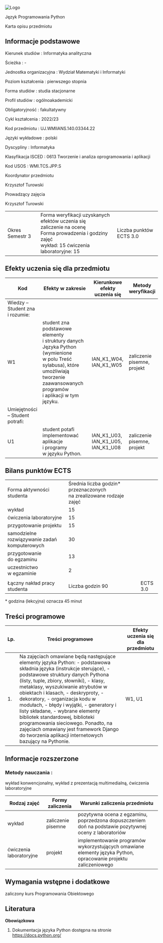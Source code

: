 ![Logo](/uploads/syllabus_logo/uj/banner/66701ffaad7b5.png)

Język Programowania Python

Karta opisu przedmiotu

## Informacje podstawowe

Kierunek studiów
:   Informatyka analityczna

Ścieżka
:   -

Jednostka organizacyjna
:   Wydział Matematyki i Informatyki

Poziom kształcenia
:   pierwszego stopnia

Forma studiów
:   studia stacjonarne

Profil studiów
:   ogólnoakademicki

Obligatoryjność
:   fakultatywny

Cykl kształcenia
:   2022/23

Kod przedmiotu
:   UJ.WMIIANS.140.03344.22

Języki wykładowe
:   polski

Dyscypliny
:   Informatyka

Klasyfikacja ISCED
:   0613 Tworzenie i analiza oprogramowania i aplikacji

Kod USOS
:   WMI.TCS.JPP.S

Koordynator przedmiotu

Krzysztof Turowski

Prowadzący zajęcia

Krzysztof Turowski

|  |  |  |
| --- | --- | --- |
| Okres  Semestr 3 | Forma weryfikacji uzyskanych efektów uczenia się <br/> zaliczenie na ocenę <br/> Forma prowadzenia i godziny zajęć  <br/> wykład: 15   ćwiczenia laboratoryjne: 15 | Liczba punktów ECTS  3.0 |

## Efekty uczenia się dla przedmiotu

| Kod | Efekty w zakresie | Kierunkowe efekty uczenia się | Metody weryfikacji |
| --- | --- | --- | --- |
| Wiedzy – Student zna i rozumie: | | | |
| W1 | student zna podstawowe elementy i struktury danych Języka Python (wymienione w polu Treść sylabusa), które umożliwiają tworzenie zaawansowanych programów i aplikacji w tym języku. | IAN\_K1\_W04,   IAN\_K1\_W05 | zaliczenie pisemne, projekt |
| Umiejętności – Student potrafi: | | | |
| U1 | student potafi implementować aplikacje i programy w języku Python. | IAN\_K1\_U03,   IAN\_K1\_U05,   IAN\_K1\_U08 | zaliczenie pisemne, projekt |

## Bilans punktów ECTS

|  |  |  |
| --- | --- | --- |
| Forma aktywności studenta | Średnia liczba godzin\* przeznaczonych na zrealizowane rodzaje zajęć | |
| wykład | 15 | |
| ćwiczenia laboratoryjne | 15 | |
| przygotowanie projektu | 15 | |
| samodzielne rozwiązywanie zadań komputerowych | 30 | |
| przygotowanie do egzaminu | 13 | |
| uczestnictwo w egzaminie | 2 | |
|  | | |
| Łączny nakład pracy studenta | Liczba godzin  90 | ECTS  3.0 |

\* godzina (lekcyjna) oznacza 45 minut

## Treści programowe

| Lp. | Treści programowe | Efekty uczenia się dla przedmiotu |
| --- | --- | --- |
| 1. | Na zajęciach omawiane będą następujące elementy języka Python:  - podstawowa składnia języka (instrukcje sterujące),  - podstawowe struktury danych Pythona (listy, tuple, zbiory, słowniki),  - klasy, metaklasy, wyszukiwanie atrybutów w obiektach i klasach,  - deskryproty,  - dekoratory,  - organizacja kodu w modułach,  - błędy i wyjątki,  - generatory i listy składane,  - wybrane elementy bibliotek standardowej, biblioteki programowania sieciowego.    Ponadto, na zajęciach omawiany jest framework Django do tworzenia aplikacji internetowych bazujący na Pythonie. | W1,   U1 |

## Informacje rozszerzone

### Metody nauczania :

wykład konwencjonalny, wykład z prezentacją multimedialną, ćwiczenia laboratoryjne

| Rodzaj zajęć | Formy zaliczenia | Warunki zaliczenia przedmiotu |
| --- | --- | --- |
| wykład | zaliczenie pisemne | pozytywna ocena z egzaminu, poprzedzona dopuszczeniem doń na podstawie pozytywnej oceny z laboratoriów |
| ćwiczenia laboratoryjne | projekt | implementowanie programów wykorzystujących omawiane elementy języka Python, opracowanie projektu zaliczeniowego |

## Wymagania wstępne i dodatkowe

zaliczony kurs Programowania Obiektowego

## Literatura

**Obowiązkowa** 

1. Dokumentacja języka Python dostępna na stronie https://docs.python.org/
